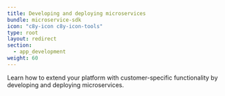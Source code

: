 ```yaml
---
title: Developing and deploying microservices
bundle: microservice-sdk
icon: "c8y-icon c8y-icon-tools"
type: root
layout: redirect
section:
  - app_development
weight: 60
---
```


Learn how to extend your platform with customer-specific functionality by developing and deploying microservices.
